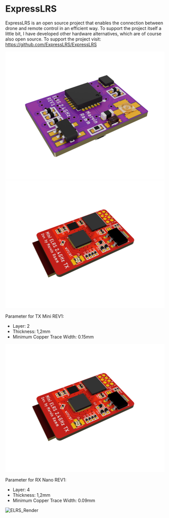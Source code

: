 # ExpressLRS

ExpressLRS is an open source project that enables the connection between drone and remote control in an efficient way. To support the project itself a little bit, I have developed other hardware alternatives, which are of course also open source. To support the project visit: https://github.com/ExpressLRS/ExpressLRS

![ELRS_Render](https://github.com/codemarv42/ExpressLRS/blob/main/ELRS%202.4GHz%20RX/Nano%20ELRS%202.4GHz%20RX/Nano%20ELRS%202.4GHz%20RX%20Render%201.png)
![ELRS_Render](https://github.com/codemarv42/ExpressLRS/blob/main/ELRS%202.4GHz%20TX/Mini%20ELRS%202.4GHz%20TX%20REV1/Mini%20ELRS%202.4GHz%20TX%20REV1%20Render2.PNG)

Parameter for TX Mini REV1:

- Layer: 2
- Thickness: 1,2mm
- Minimum Copper Trace Width: 0.15mm

![ELRS_Render](https://github.com/codemarv42/ExpressLRS/blob/main/ELRS%202.4GHz%20TX/Mini%20ELRS%202.4GHz%20TX%20REV1/Mini%20ELRS%202.4GHz%20TX%20REV1%20Render2.PNG)

Parameter for RX Nano REV1:

- Layer: 4
- Thickness: 1,2mm
- Minimum Copper Trace Width: 0.09mm

![ELRS_Render](https://github.com/codemarv42/ExpressLRS/blob/main/ELRS%202.4GHz%20TX/Mini%20ELRS%202.4GHz%20TX%20REV1/Mini%20ELRS%202.4GHz%20TX%20REV1%20Real3.JPG)
